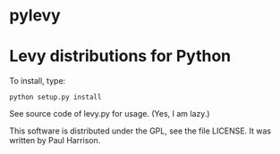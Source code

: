 # pylevy

Levy distributions for Python
======

To install, type:

    python setup.py install

See source code of levy.py for usage. (Yes, I am lazy.)


This software is distributed under the GPL, see the file LICENSE.
It was written by Paul Harrison.
